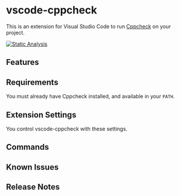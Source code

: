 # vscode-cppcheck

This is an extension for Visual Studio Code to run
[Cppcheck](https://github.com/danmar/cppcheck) on your project.

[![Static Analysis](https://github.com/brobeson/vscode-cppcheck/actions/workflows/static_analysis.yaml/badge.svg)](https://github.com/brobeson/vscode-cppcheck/actions/workflows/static_analysis.yaml)

## Features

## Requirements

You must already have Cppcheck installed, and available in your `PATH`.

## Extension Settings

You control vscode-cppcheck with these settings.

## Commands

## Known Issues

## Release Notes
